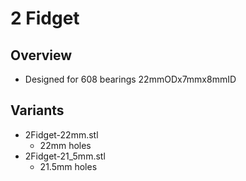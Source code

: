 # 2 Fidget
## Overview
- Designed for 608 bearings 22mmODx7mmx8mmID

## Variants
- 2Fidget-22mm.stl  
  - 22mm holes
- 2Fidget-21_5mm.stl
  - 21.5mm holes
